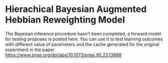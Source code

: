 # Hierachical Bayesian Augmented Hebbian Reweighting Model
The Bayesian inference procedure hasn't been completed, a forward model for testing proposes is posted here. You can use it to test learning outcomes with different value of parameters and the cache generated for the original experiment in the paper https://www.pnas.org/doi/abs/10.1073/pnas.95.23.13988
